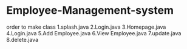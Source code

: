 # Employee-Management-system
order to make class 
1.splash.java
2.Login.java
3.Homepage.java
4.Login.java
5.Add Employee.java
6.View Employee.java
7.update.java
8.delete.java
